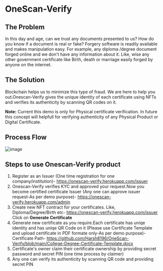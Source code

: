 # OneScan-Verify
## The Problem
In this day and age, can we trust any documents presented to us? How do you know if a document is real or fake? Forgery software is readily available and makes manipulation easy. For example, any diploma /degree document forged online and we don't have any information about it. Like, wise any other government certificate like Birth, death or marriage easily forged by anyone on the internet.

## The Solution
Blockchain helps us to minimize this type of fraud. We are here to help you out.Onescan-Verify gives the unique identity of each certificate using NFTs and verifies its authenticity by scanning QR codes on it.

**Note:** Current this demo is only for Physical certificate verification. In future this concept will helpfull for verifying authenticity of any Physical Product or Digital Certificate.

## Process Flow

![image](https://user-images.githubusercontent.com/35626990/135313754-02e0cd60-62cf-4390-8137-8abd00e7e5bb.png)

## Steps to use Onescan-Verify product

1. Register as an Issuer (One time registration for one company/institution)- https://onescan-verify.herokuapp.com/issuer
2. Onescan-Verify verifies KYC and approved your request.Now you become certified certificate Issuer (Any one can approve issuer request-As per demo purpose)- https://onescan-verify.herokuapp.com/admin
3. Create new NFT contract for your certificates. Like, Diploma/Degree/Birth etc- https://onescan-verify.herokuapp.com/issuer Click on **Generate Certificate**
4. Generate new certificate as you require.Each certificate has uniqe identity and has uniqe QR Code on it (Please use Certificate Template and upload certificate in PDF formate only-As per demo purpose)-Certificate Path- https://github.com/Harsh8196/OneScan-Verify/blob/main/College-Degree-Certificate-Template.docx
5. Certificate's owner claim their certificate ownership by providing secret password and secret PIN (one time process by claimer)
6. Any one can verify its authenticity by scanning QR code and providing secret PIN
